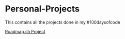 # Personal-Projects
This contains all the projects done in my #100daysofcode

[Roadmap.sh Project](https://roadmap.sh/projects/changelog-component)
